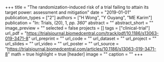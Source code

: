 +++
title = "The randomization-induced risk of a trial failing to attain its target power: assessment and mitigation"
date = "2019-01-01"
publication_types = ["2"]
authors = ["H Wong", "Y Ouyang", "ME Karim"]
publication = "In: Trials, (20), 1, _pp. 360_"
abstract = ""
abstract_short = ""
image_preview = ""
selected = false
projects = []
tags = ["clinical-trial"]
url_pdf = "https://trialsjournal.biomedcentral.com/track/pdf/10.1186/s13063-019-3471-8"
url_preprint = ""
url_code = ""
url_dataset = ""
url_project = ""
url_slides = ""
url_video = ""
url_poster = ""
url_source = "https://trialsjournal.biomedcentral.com/articles/10.1186/s13063-019-3471-8"
math = true
highlight = true
[header]
image = ""
caption = ""
+++
